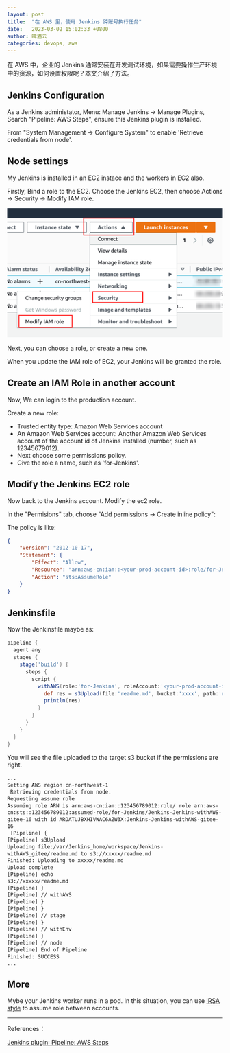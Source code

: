 ```yaml
---
layout: post
title:  "在 AWS 里，使用 Jenkins 跨账号执行任务"
date:   2023-03-02 15:02:33 +0800
author: 啤酒云
categories: devops, aws
---
```


在 AWS 中，企业的 Jenkins 通常安装在开发测试环境，如果需要操作生产环境中的资源，如何设置权限呢？本文介绍了方法。

## Jenkins Configuration

As a Jenkins administator, Menu: Manage Jenkins -> Manage Plugins, Search "Pipeline: AWS Steps", ensure this Jenkins plugin is installed.

From "System Management -> Configure System" to enable 'Retrieve credentials from node'.

## Node settings

My Jenkins is installed in an EC2 instace and the workers in EC2 also.

Firstly, Bind a role to the EC2. Choose the Jenkins EC2, then choose Actions -> Security -> Modify IAM role.

![Set EC2 Role](/assets/posts/devops/Jenkins-assume-01.png)

Next, you can choose a role, or create a new one.

When you update the IAM role of EC2, your Jenkins will be granted the role.

## Create an IAM Role in another account

Now, We can login to the production account.

Create a new role:

- Trusted entity type: Amazon Web Services account
- An Amazon Web Services account: Another Amazon Web Services account of the account id of Jenkins installed (number, such as 12345679012).
- Next choose some permissions policy.
- Give the role a name, such as 'for-Jenkins'.

## Modify the Jenkins EC2 role

Now back to the Jenkins account. Modify the ec2 role.

In the "Permisions" tab, choose "Add permissions -> Create inline policy":

The policy is like:

```json
{
    "Version": "2012-10-17",
    "Statement": {
        "Effect": "Allow",
        "Resource": "arn:aws-cn:iam::<your-prod-account-id>:role/for-Jenkins",
        "Action": "sts:AssumeRole"
    }
}
```

## Jenkinsfile

Now the Jenkinsfile maybe as:

```groovy
pipeline {
  agent any
  stages {
    stage('build') {
      steps {
        script {
          withAWS(role:'for-Jenkins', roleAccount:'<your-prod-account-id>', region: 'cn-northwest-1') {
            def res = s3Upload(file:'readme.md', bucket:'xxxx', path:'readme.md')
            println(res)
          }
        }
      }
    }
  }
}

```

You will see the file uploaded to the target s3 bucket if the permissions are right.

```shell
...
Setting AWS region cn-northwest-1 
 Retrieving credentials from node.
Requesting assume role
Assuming role ARN is arn:aws-cn:iam::123456789012:role/ role arn:aws-cn:sts::123456789012:assumed-role/for-Jenkins/Jenkins-Jenkins-withAWS-gitee-16 with id AROATUJBXHIVWAC6AZW3X:Jenkins-Jenkins-withAWS-gitee-16 
 [Pipeline] {
[Pipeline] s3Upload
Uploading file:/var/Jenkins_home/workspace/Jenkins-withAWS_gitee/readme.md to s3://xxxxx/readme.md 
Finished: Uploading to xxxxx/readme.md
Upload complete
[Pipeline] echo
s3://xxxxx/readme.md
[Pipeline] }
[Pipeline] // withAWS
[Pipeline] }
[Pipeline] }
[Pipeline] // stage
[Pipeline] }
[Pipeline] // withEnv
[Pipeline] }
[Pipeline] // node
[Pipeline] End of Pipeline
Finished: SUCCESS
...
```

## More

Mybe your Jenkins worker runs in a pod. In this situation, you can use [IRSA style](https://docs.aws.amazon.com/zh_cn/emr/latest/EMR-on-EKS-DevelopmentGuide/setting-up-enable-IAM.html) to assume role between accounts.

---

References：

[Jenkins plugin: Pipeline: AWS Steps](https://plugins.Jenkins.io/pipeline-aws/)
